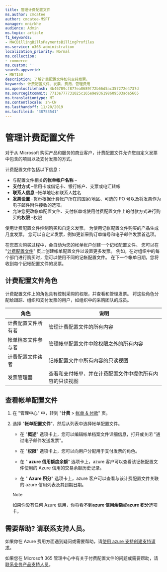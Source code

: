 ```yaml
---
title: 管理计费配置文件
ms.author: cmcatee
author: cmcatee-MSFT
manager: mnirkhe
audience: Admin
ms.topic: article
f1_keywords:
- MACBillingBillsPaymentsBillingProfiles
ms.service: o365-administration
localization_priority: Normal
ms.collection:
- commerce
ms.custom: ''
search.appverid:
- MET150
description: 了解计费配置文件如何支持发票。
keywords: 计费配置文件、发票、费用、管理费用
ms.openlocfilehash: 4b46709cf877ea8689f72b66d5ac357272e4737d
ms.sourcegitcommit: 7713e777731025c165e9e936198609503ade5665
ms.translationtype: MT
ms.contentlocale: zh-CN
ms.lasthandoff: 11/20/2019
ms.locfileid: "38753541"
---
```

# <a name="manage-billing-profiles"></a>管理计费配置文件
对于从 Microsoft 购买产品和服务的商业客户，计费配置文件允许您自定义发票中包含的项目以及支付发票的方式。

计费配置文件包括以下信息：

- 与配置文件相关**的帐单帐户名称** &ndash;
- **支付方式** &ndash;信用卡或借记卡、银行帐户、支票或电汇转帐
- **联系人信息** &ndash;帐单地址和联系人姓名
- **发票设置** &ndash;货币根据计费帐户所在的国家/地区、可选的 PO 号以及将发票作为电子邮件附件接收的选项。
- 允许您更改帐单配置文件、支付帐单或使用付费配置文件上的付款方式进行购买的**权限** &ndash;权限

使用计费配置文件控制购买和自定义发票。 为使用记帐配置文件购买的产品生成月度发票。 您可以自定义发票，例如更新采购订单编号和电子邮件发票首选项。

在您首次购买过程中，会自动为您的帐单帐户创建一个记帐配置文件。 您可以在 "<a href="https://go.microsoft.com/fwlink/p/?linkid=2103629" target="_blank">计费配置文件</a>" 页上创建帐单配置文件以设置更多发票。 例如，在对组织中的每个部门进行购买时，您可以使用不同的记帐配置文件。 在下一个帐单日期，您将收到每个记帐配置文件的发票。

## <a name="billing-profile-roles"></a>计费配置文件角色

计费配置文件上的角色具有控制采购的权限，并查看和管理发票。 将这些角色分配给跟踪、组织和支付发票的用户，如组织中的采购团队的成员。

| 角色                          | 说明                                                                       |
|-----------------------------  |---------------------------------------------------------------------------------  |
| 计费配置文件所有者         | 管理计费配置文件的所有内容                                           |
| 帐单档案文件参与者   | 管理帐单配置文件中除权限之外的所有内容                         |
| 计费配置文件读者        | 记帐配置文件中所有内容的只读视图                                 |
| 发票管理器               | 查看和支付帐单，并在计费配置文件中提供所有内容的只读视图   |

## <a name="view-billing-profiles"></a>查看帐单配置文件

1. 在 "管理中心" 中，转到 "**计费** \> <a href="https://go.microsoft.com/fwlink/p/?linkid=848039" target="_blank">帐单 & 付款</a>" 页。

2. 选择 "**帐单配置文件**"，然后从列表中选择帐单配置文件。

    - 在 "**概述**" 选项卡上，您可以编辑帐单档案文件详细信息，打开或关闭 "通过电子邮件发送发票"。

    - 在 "**权限**" 选项卡上，您可以向用户分配用于支付发票的角色。

    - 在 " **azure 信用额度余额**" 选项卡上，azure 客户可以查看该记帐配置文件使用的 Azure 信用的交易余额历史记录。

    - 在 " **Azure 积分**" 选项卡上，azure 客户可以查看与该计费配置文件关联的 azure 信用列表及其到期日期。

    > [!NOTE]
    > 如果你没有任何 Azure 信用，你将看不到**azure 信用余额**或**azure 积分**选项卡。

## <a name="need-help-contact-support"></a>需要帮助? 请联系支持人员。

如果你在 Azure 费用方面遇到疑问或需要帮助，请<a href="https://portal.azure.com/#blade/Microsoft_Azure_Support/HelpAndSupportBlade/newsupportrequest" target="_blank">使用 azure 支持创建支持请求</a>。

如果您在 Microsoft 365 管理中心中有关于付费配置文件的问题或需要帮助，请[联系业务产品支持人员](https://docs.microsoft.com/office365/admin/contact-support-for-business-products)。
